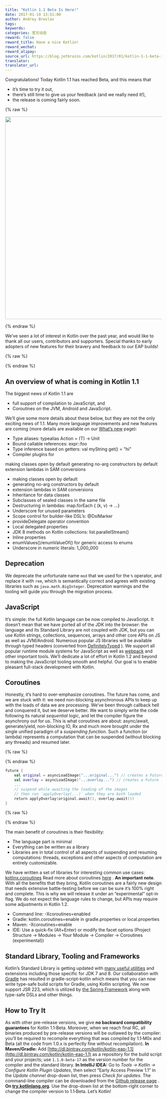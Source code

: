 ```yaml
---
title: "Kotlin 1.1 Beta Is Here!"
date: 2017-01-19 13:51:00
author: Andrey Breslav
tags:
keywords:
categories: 官方动态
reward: false
reward_title: Have a nice Kotlin!
reward_wechat:
reward_alipay:
source_url: https://blog.jetbrains.com/kotlin/2017/01/kotlin-1-1-beta-is-here/
translator:
translator_url:
---
```


Congratulations! Today Kotlin 1.1 has reached Beta, and this means that

* it’s time to try it out,
* there’s still time to give us your feedback (and we really need it!),
* the release is coming fairly soon.


{% raw %}
<p><center><img alt="Kotlin 1.1 Beta" class="alignnone size-full wp-image-4514" height="650" src="https://d3nmt5vlzunoa1.cloudfront.net/kotlin/files/2017/01/1.1-Beta-Banner-2-01.png" width="1300"/></center></p>
{% endraw %}

We’ve seen a lot of interest in Kotlin over the past year, and would like to thank all our users, contributors and supporters. Special thanks to early adopters of new features for their bravery and feedback to our EAP builds!

{% raw %}
<p><span id="more-4484"></span></p>
{% endraw %}

## An overview of what is coming in Kotlin 1.1

The biggest news of Kotlin 1.1 are

* full support of compilation to JavaScript, and
* Coroutines on the JVM, Android and JavaScript.

We’ll give some more details about these below, but they are not the only exciting news of 1.1. Many more language improvements and new features are coming (more details are available on our [What’s new](https://kotlinlang.org/docs/reference/whatsnew11.html) page):

* Type aliases: typealias Action<T> = (T) -> Unit
* Bound callable references: expr::foo
* Type inference based on getters: val myString get() = "hi"
* Compiler plugins for


making classes open by default
generating no-arg constructors by default
extension lambdas in SAM conversions
* making classes open by default
* generating no-arg constructors by default
* extension lambdas in SAM conversions
* Inheritance for data classes
* Subclasses of sealed classes in the same file
* Destructuring in lambdas: map.forEach { (k, v) -> ...}
* Underscore for unused parameters
* Scope control for builder-like DSL’s: @DslMarker
* provideDelegate operator convention
* Local delegated properties
* JDK 8 methods on Kotlin collections: list.parallelStream()
* Inline properties
* enumValues()/enumValueOf() for generic access to enums
* Underscore in numeric literals: 1_000_000

## Deprecation

We deprecate the unfortunate name `mod` that we used for the `%` operator, and replace it with `rem`, which is semantically correct and agrees with existing libraries such as `java.math.BigInteger`. Deprecation warnings and the tooling will guide you through the migration process.
## JavaScript

It’s simple: the full Kotlin language can be now compiled to JavaScript. It doesn’t mean that we have ported all of the JDK into the browser: the language and its Standard Library are not coupled with JDK, but you can use Kotlin strings, collections, sequences, arrays and other core APIs on JS as well as JVM/Android.
Numerous popular JS libraries will be available through typed headers (converted from [DefinitelyTyped](https://github.com/DefinitelyTyped/DefinitelyTyped) ). We support all popular runtime module systems for JavaScript as well as [webpack](https://webpack.github.io/) and other important tools.
We’ll dedicate a lot of effort in Kotlin 1.2 and beyond to making the JavaScript tooling smooth and helpful. Our goal is to enable pleasant full-stack development with Kotlin.
## Coroutines

Honestly, it’s hard to over-emphasize coroutines. The future has come, and we are stuck with it: we need non-blocking asynchronous APIs to keep up with the loads of data we are processing. We’ve been through callback hell and conquered it, but we deserve better. We want to simply write the code following its natural <em>sequential</em> logic, and let the compiler figure the asynchrony out for us. This is what coroutines are about: async/await, generate/yield, non-blocking IO, Rx and much more brought under the single unified paradigm of a <em>suspending function</em>. Such a function (or lambda) represents a computation that can be suspended (without blocking any threads) and resumed later.

{% raw %}
<p></p>
{% endraw %}

```kotlin
future {
    val original = asyncLoadImage("...original...") // creates a Future
    val overlay = asyncLoadImage("...overlay...") // creates a Future
    ...
    // suspend while awaiting the loading of the images
    // then run `applyOverlay(...)` when they are both loaded
    return applyOverlay(original.await(), overlay.await())
}
```

{% raw %}
<p></p>
{% endraw %}

The main benefit of coroutines is their flexibility:

* The language part is minimal
* Everything can be written as a library
* Libraries are in total control of all aspects of suspending and resuming computations: threads, exceptions and other aspects of computation are entirely customizable.

We have written a set of libraries for interesting common use cases: [kotlinx.coroutines](https://github.com/Kotlin/kotlinx.coroutines) Read more about coroutines [here](https://github.com/Kotlin/kotlin-coroutines/blob/master/kotlin-coroutines-informal.md) .
<strong>An important note</strong>. With all the benefits that they bring, Kotlin coroutines are a fairly new design that needs extensive battle-testing before we can be sure it’s 100% right and complete. This is why we will release it under an “experimental” opt-in flag. We do not expect the language rules to change, but APIs may require some adjustments in Kotlin 1.2.

* Command line: -Xcoroutines=enabled
* Gradle: kotlin.coroutines=enable in gradle.properties or local.properties
* Maven: <configuration> <args> <arg>-Xcoroutines=enable</arg> </args> </configuration>
* IDE: Use a quick-fix (Alt+Enter) or modify the facet options (Project Structure -> Modules -> Your Module -> Compiler -> Coroutines (experimental))

## Standard Library, Tooling and Frameworks

Kotlin’s Standard Library is getting updated with [many useful utilities](https://kotlinlang.org/docs/reference/whatsnew11.html#standard-library) and extensions including those specific for JDK 7 and 8.
Our collaboration with [Gradle](https://blog.gradle.org/kotlin-meets-gradle) has resulted in gradle-script-kotlin which means that you can now write type-safe build scripts for Gradle, using Kotlin scripting.
We now support JSR 223, which is utilized by [the Spring Framework](https://spring.io/blog/2017/01/04/introducing-kotlin-support-in-spring-framework-5-0) along with type-safe DSLs and other things.
## How to Try It

As with other pre-release versions, we give <strong>no backward compatibility guarantees</strong> for Kotlin 1.1‑Beta. Moreover, when we reach final RC, all binaries produced by pre-release versions will be outlawed by the compiler: you’ll be required to recompile everything that was compiled by 1.1‑M0x and Beta (all the code from 1.0.x is perfectly fine without recompilation).
<strong>In Maven/Gradle:</strong> Add [http://dl.bintray.com/kotlin/kotlin-eap-1.1](http://dl.bintray.com/kotlin/kotlin-eap-1.1) as a repository for the build script and your projects; use `1.1.0-beta-17` as the version number for the compiler and the standard library.
<strong>In IntelliJ IDEA:</strong> Go to <em>Tools → Kotlin → Configure Kotlin Plugin Updates</em>, then select “Early Access Preview 1.1” in the <em>Update channel</em> drop-down list, then press <em>Check for updates</em>.
The command-line compiler can be downloaded from the [Github release page](https://github.com/JetBrains/kotlin/releases/tag/v1.1-beta) .
<strong>On <a href="http://try.kotlinlang.org/">try.kotlinlang.org</a></strong>. Use the drop-down list at the bottom-right corner to change the compiler version to 1.1‑Beta.
Let’s Kotlin!
